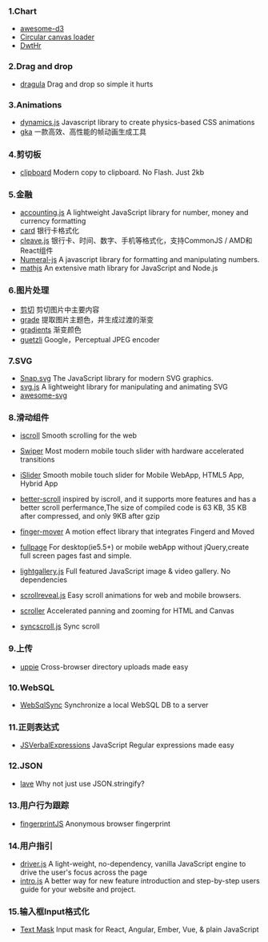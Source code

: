 ### 1.Chart

* [awesome-d3](https://github.com/wbkd/awesome-d3)
* [Circular canvas loader](http://codepen.io/pimskie/pen/rtijd)
* [DwtHr](http://codepen.io/ZetaHunter/pen/DwtHr)

### 2.Drag and drop

* [dragula](https://github.com/bevacqua/dragula) Drag and drop so simple it hurts

### 3.Animations

* [dynamics.js](https://github.com/michaelvillar/dynamics.js) Javascript library to create physics-based CSS animations
* [gka](#) 一款高效、高性能的帧动画生成工具

### 4.剪切板

* [clipboard](https://github.com/zenorocha/clipboard.js)
  Modern copy to clipboard. No Flash. Just 2kb

### 5.金融

* [accounting.js](https://github.com/openexchangerates/accounting.js)
  A lightweight JavaScript library for number, money and currency formatting
* [card](https://github.com/jessepollak/card)
  银行卡格式化
* [cleave.js](https://github.com/nosir/cleave.js)
  银行卡、时间、数字、手机等格式化，支持CommonJS / AMD和React组件
* [Numeral-js](https://github.com/adamwdraper/Numeral-js)
  A javascript library for formatting and manipulating numbers.
* [mathjs](https://github.com/josdejong/mathjs)
  An extensive math library for JavaScript and Node.js

### 6.图片处理

* [剪切](https://github.com/jwagner/smartcrop.js/) 剪切图片中主要内容
* [grade](https://github.com/benhowdle89/grade) 提取图片主题色，并生成过渡的渐变  
* [gradients](https://github.com/sarcadass/granim.js) 渐变颜色  
* [guetzli](https://github.com/google/guetzli) Google，Perceptual JPEG encoder

### 7.SVG

* [Snap.svg](https://github.com/adobe-webplatform/Snap.svg) The JavaScript library for modern SVG graphics.
* [svg.js](http://svgjs.com/) A lightweight library for manipulating and animating SVG
* [awesome-svg](https://github.com/willianjusten/awesome-svg)

### 8.滑动组件

* [iscroll](https://github.com/cubiq/iscroll) Smooth scrolling for the web
* [Swiper](https://github.com/nolimits4web/Swiper) Most modern mobile touch slider with hardware accelerated transitions
* [iSlider](https://github.com/peunzhang/iSlider) Smooth mobile touch slider for Mobile WebApp, HTML5 App, Hybrid App
* [better-scroll](https://github.com/ustbhuangyi/better-scroll) inspired by iscroll, and it supports more features and has a better scroll perfermance,The size of compiled code is 63 KB, 35 KB after compressed, and only 9KB after gzip
* [finger-mover](https://github.com/HcySunYang/finger-mover) A motion effect library that integrates Fingerd and Moved

* [fullpage](https://github.com/peunzhang/fullpage) For desktop\(ie5.5+\) or mobile webApp without jQuery,create full screen pages fast and simple.

* [lightgallery.js](https://github.com/sachinchoolur/lightgallery.js) Full featured JavaScript image & video gallery. No dependencies

* [scrollreveal.js](https://github.com/jlmakes/scrollreveal.js) Easy scroll animations for web and mobile browsers.

* [scroller](https://github.com/zynga/scroller) Accelerated panning and zooming for HTML and Canvas

* [syncscroll.js](https://github.com/asvd/syncscroll) Sync scroll

### 9.上传

* [uppie](https://github.com/silverwind/uppie) Cross-browser directory uploads made easy

### 10.WebSQL

* [WebSqlSync](https://github.com/orbitaloop/WebSqlSync)
  Synchronize a local WebSQL DB to a server

### 11.正则表达式

* [JSVerbalExpressions](https://github.com/VerbalExpressions/JSVerbalExpressions) JavaScript Regular expressions made easy

### 12.JSON

* [lave](https://github.com/jed/lave) Why not just use JSON.stringify?

### 13.用户行为跟踪

* [fingerprintJS](https://github.com/Valve/fingerprintJS) Anonymous browser fingerprint

### 14.用户指引

* [driver.js](https://github.com/kamranahmedse/driver.js) A light-weight, no-dependency, vanilla JavaScript engine to drive the user's focus across the page
* [intro.js](https://github.com/usablica/intro.js) A better way for new feature introduction and step-by-step users guide for your website and project.

### 15.输入框Input格式化

* [Text Mask](https://github.com/text-mask) Input mask for React, Angular, Ember, Vue, & plain JavaScript



